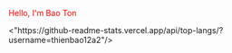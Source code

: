<body>
  <p style="color:red";>Hello, I'm Bao Ton</p>
</body>
<"https://github-readme-stats.vercel.app/api/top-langs/?username=thienbao12a2"/>




